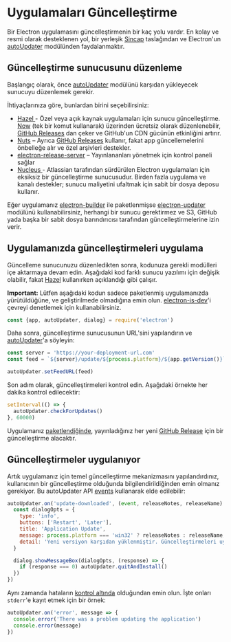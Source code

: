# Uygulamaları Güncelleştirme

Bir Electron uygulamasını güncelleştirmenin bir kaç yolu vardır. En kolay ve resmi olarak desteklenen yol, bir yerleşik [Sincap](https://github.com/Squirrel) taslağından ve Electron'un [autoUpdater](../api/auto-updater.md) modülünden faydalanmaktır.

## Güncelleştirme sunucusunu düzenleme

Başlangıç olarak, önce [autoUpdater](../api/auto-updater.md) modülünü karşıdan yükleyecek sunucuyu düzenlemek gerekir.

İhtiyaçlarınıza göre, bunlardan birini seçebilirsiniz:

- [ Hazel ](https://github.com/zeit/hazel) - Özel veya açık kaynak uygulamaları için sunucu güncelleştirme. [Now](https://zeit.co/now) (tek bir komut kullanarak) üzerinden ücretsiz olarak düzenlenebilir, [GitHub Releases](https://help.github.com/articles/creating-releases/) dan çeker ve GitHub'un CDN gücünün etkinliğini artırır.
- [Nuts](https://github.com/GitbookIO/nuts) – Ayrıca [GitHub Releases](https://help.github.com/articles/creating-releases/) kullanır, fakat app güncellemelerini önbelleğe alır ve özel arşivleri destekler.
- [electron-release-server](https://github.com/ArekSredzki/electron-release-server) – Yayınlananları yönetmek için kontrol paneli sağlar
- [ Nucleus ](https://github.com/atlassian/nucleus) - Atlassian tarafından sürdürülen Electron uygulamaları için eksiksiz bir güncelleştirme sunucusudur. Birden fazla uygulama ve kanalı destekler; sunucu maliyetini ufaltmak için sabit bir dosya deposu kullanır.

Eğer uygulamanız [electron-builder](https://github.com/electron-userland/electron-builder) ile paketlenmişse [electron-updater](https://www.electron.build/auto-update) modülünü kullanabilirsiniz, herhangi bir sunucu gerektirmez ve S3, GitHub yada başka bir sabit dosya barındırıcısı tarafından güncelleştirmelerine izin verir.

## Uygulamanızda güncelleştirmeleri uygulama

Güncelleme sunucunuzu düzenledikten sonra, kodunuza gerekli modülleri içe aktarmaya devam edin. Aşağıdaki kod farklı sunucu yazılımı için değişik olabilir, fakat [Hazel](https://github.com/zeit/hazel) kullanırken açıklandığı gibi çalışır.

**Important:** Lütfen aşağıdaki kodun sadece paketlenmiş uygulamanızda yürütüldüğüne, ve geliştirilmede olmadığına emin olun. [electron-is-dev](https://github.com/sindresorhus/electron-is-dev)'i çevreyi denetlemek için kullanabilirsiniz.

```js
const {app, autoUpdater, dialog} = require('electron')
```

Daha sonra, güncelleştirme sunucusunun URL'sini yapılandırın ve [autoUpdater](../api/auto-updater.md)'a söyleyin:

```js
const server = 'https://your-deployment-url.com'
const feed = `${server}/update/${process.platform}/${app.getVersion()}`

autoUpdater.setFeedURL(feed)
```

Son adım olarak, güncelleştirmeleri kontrol edin. Aşağıdaki örnekte her dakika kontrol edilecektir:

```js
setInterval(() => {
  autoUpdater.checkForUpdates()
}, 60000)
```

Uygulamanız [paketlendiğinde](../tutorial/application-distribution.md), yayınladığınız her yeni [GitHub Release](https://help.github.com/articles/creating-releases/) için bir güncelleştirme alacaktır.

## Güncelleştirmeler uygulanıyor

Artık uygulamanız için temel güncelleştirme mekanizmasını yapılandırdınız, kullanıcının bir güncelleştirme olduğunda bilgilendirildiğinden emin olmanız gerekiyor. Bu autoUpdater API [events](../api/auto-updater.md#events) kullanarak elde edilebilir:

```js
autoUpdater.on('update-downloaded', (event, releaseNotes, releaseName) => {
  const dialogOpts = {
    type: 'info',
    buttons: ['Restart', 'Later'],
    title: 'Application Update',
    message: process.platform === 'win32' ? releaseNotes : releaseName,
    detail: 'Yeni versiyon karşıdan yüklenmiştir. Güncelleştirmeleri uygulamak için uygulamayı yeniden başlatınız.'
  }

  dialog.showMessageBox(dialogOpts, (response) => {
    if (response === 0) autoUpdater.quitAndInstall()
  })
})
```

Aynı zamanda hataların [kontrol altında](../api/auto-updater.md#event-error) olduğundan emin olun. İşte onları `stderr`'e kayıt etmek için bir örnek:

```js
autoUpdater.on('error', message => {
  console.error('There was a problem updating the application')
  console.error(message)
})
```